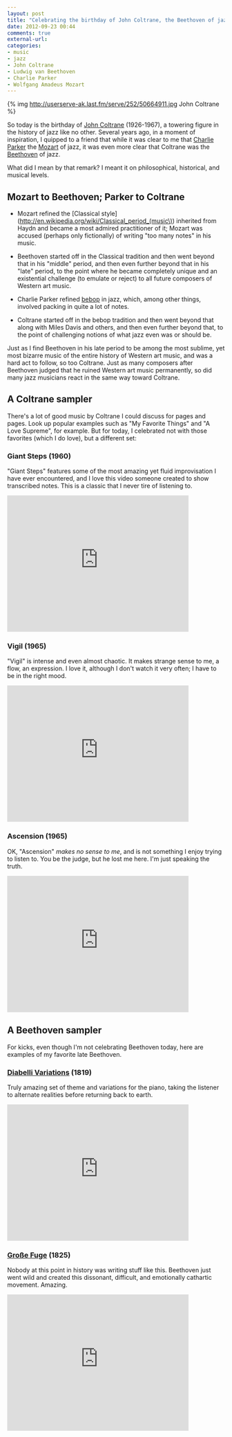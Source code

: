 ```yaml
---
layout: post
title: "Celebrating the birthday of John Coltrane, the Beethoven of jazz"
date: 2012-09-23 00:44
comments: true
external-url: 
categories: 
- music
- jazz
- John Coltrane
- Ludwig van Beethoven
- Charlie Parker
- Wolfgang Amadeus Mozart
---
```

{% img http://userserve-ak.last.fm/serve/252/50664911.jpg John Coltrane %}

So today is the birthday of [John Coltrane](http://en.wikipedia.org/wiki/John_Coltrane) (1926-1967), a towering figure in the history of jazz like no other. Several years ago, in a moment of inspiration, I quipped to a friend that while it was clear to me that [Charlie Parker](http://en.wikipedia.org/wiki/Charlie_Parker) the [Mozart](http://en.wikipedia.org/wiki/Mozart) of jazz, it was even more clear that Coltrane was the [Beethoven](http://en.wikipedia.org/wiki/Beethoven) of jazz.

What did I mean by that remark? I meant it on philosophical, historical, and musical levels.

<!--more-->

## Mozart to Beethoven; Parker to Coltrane

- Mozart refined the [Classical style](http://en.wikipedia.org/wiki/Classical_period_(music\)) inherited from Haydn and became a most admired practitioner of it; Mozart was accused (perhaps only fictionally) of writing "too many notes" in his music.
- Beethoven started off in the Classical tradition and then went beyond that in his "middle" period, and then even further beyond that in his "late" period, to the point where he became completely unique and an existential challenge (to emulate or reject) to all future composers of Western art music.

- Charlie Parker refined [bebop](http://en.wikipedia.org/wiki/Bebop) in jazz, which, among other things, involved packing in quite a lot of notes.
- Coltrane started off in the bebop tradition and then went beyond that along with Miles Davis and others, and then even further beyond that, to the point of challenging notions of what jazz even was or should be.

Just as I find Beethoven in his late period to be among the most sublime, yet most bizarre music of the entire history of Western art music, and was a hard act to follow, so too Coltrane. Just as many composers after Beethoven judged that he ruined Western art music permanently, so did many jazz musicians react in the same way toward Coltrane.

## A Coltrane sampler

There's a lot of good music by Coltrane I could discuss for pages and pages. Look up popular examples such as "My Favorite Things" and "A Love Supreme", for example. But for today, I celebrated not with those favorites (which I do love), but a different set:

### Giant Steps (1960)

"Giant Steps" features some of the most amazing yet fluid improvisation I have ever encountered, and I love this video someone created to show transcribed notes. This is a classic that I never tire of listening to.

<iframe width="420" height="315" src="http://www.youtube.com/embed/2kotK9FNEYU" frameborder="0" allowfullscreen></iframe>

### Vigil (1965)

"Vigil" is intense and even almost chaotic. It makes strange sense to me, a flow, an expression. I love it, although I don't watch it very often; I have to be in the right mood.

<iframe width="420" height="315" src="http://www.youtube.com/embed/5UHZaqG87N0" frameborder="0" allowfullscreen></iframe>

### Ascension (1965)

OK, "Ascension" *makes no sense to me*, and is not something I enjoy trying to listen to. You be the judge, but he lost me here. I'm just speaking the truth.

<iframe width="420" height="315" src="http://www.youtube.com/embed/tgrQhBTDfhk" frameborder="0" allowfullscreen></iframe>

## A Beethoven sampler

For kicks, even though I'm not celebrating Beethoven today, here are examples of my favorite late Beethoven.

### [Diabelli Variations](http://en.wikipedia.org/wiki/Diabelli_Variations) (1819)

Truly amazing set of theme and variations for the piano, taking the listener to alternate realities before returning back to earth.

<iframe width="420" height="315" src="http://www.youtube.com/embed/wctoxElV8Os" frameborder="0" allowfullscreen></iframe>

### [Große Fuge](http://en.wikipedia.org/wiki/Gro%C3%9Fe_Fuge) (1825)

Nobody at this point in history was writing stuff like this. Beethoven just went wild and created this dissonant, difficult, and emotionally cathartic movement. Amazing.

<iframe width="420" height="315" src="http://www.youtube.com/embed/XEZXjW_s0Qs" frameborder="0" allowfullscreen></iframe>
